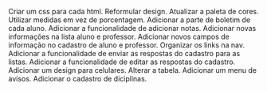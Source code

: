 Criar um css para cada html.
Reformular design.
Atualizar a paleta de cores.
Utilizar medidas em vez de porcentagem.
Adicionar a parte de boletim de cada aluno.
Adicionar a funcionalidade de adicionar notas.
Adicionar novas informações na lista aluno e professor.
Adicionar novos campos de informação no cadastro de aluno e professor.
Organizar os links na nav.
Adicionar a funcionalidade de enviar as respostas do cadastro para as listas.
Adicionar a funcionalidade de editar as respostas do cadastro.
Adicionar um design para celulares.
Alterar a tabela.
Adicionar um menu de avisos.
Adicionar o cadastro de diciplinas.
